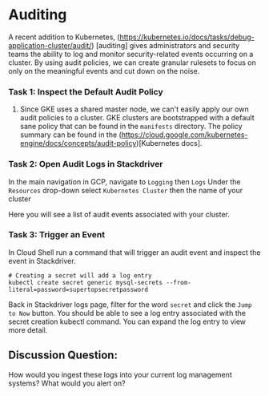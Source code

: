 # Auditing
A recent addition to Kubernetes, (https://kubernetes.io/docs/tasks/debug-application-cluster/audit/)
[auditing] gives administrators and security teams the ability to log and monitor security-related events occurring on a cluster. By using audit policies, we can create granular rulesets to focus on only on the meaningful events and cut down on the noise. 
 

### Task 1: Inspect the Default Audit Policy
1. Since GKE uses a shared master node, we can't easily apply our own audit policies to a cluster. GKE clusters are bootstrapped with a default sane policy that can be found in the `manifests` directory. The policy summary can be found in the (https://cloud.google.com/kubernetes-engine/docs/concepts/audit-policy)[Kubernetes docs].
 

### Task 2: Open Audit Logs in Stackdriver
In the main navigation in GCP, navigate to `Logging` then `Logs`
Under the `Resources` drop-down select `Kubernetes Cluster` then the name of your cluster

Here you will see a list of audit events associated with your cluster.

### Task 3: Trigger an Event
In Cloud Shell run a command that will trigger an audit event and inspect the event in Stackdriver.
```
# Creating a secret will add a log entry
kubectl create secret generic mysql-secrets --from-literal=password=supertopsecretpassword
```
Back in Stackdriver logs page, filter for the word `secret` and click the `Jump to Now` button. You should be able to see a log entry associated with the secret creation kubectl command. You can expand the log entry to view more detail. 

## Discussion Question: 
How would you ingest these logs into your current log management systems? What would you alert on?

